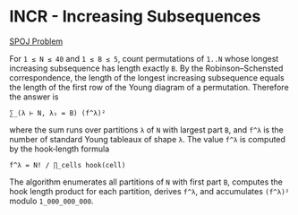 # INCR - Increasing Subsequences

[SPOJ Problem](https://www.spoj.com/problems/INCR/)

For `1 ≤ N ≤ 40` and `1 ≤ B ≤ 5`, count permutations of `1..N` whose
longest increasing subsequence has length exactly `B`.  By the
Robinson–Schensted correspondence, the length of the longest increasing
subsequence equals the length of the first row of the Young diagram of
a permutation.  Therefore the answer is

```
∑_(λ ⊢ N, λ₁ = B) (f^λ)²
```

where the sum runs over partitions `λ` of `N` with largest part `B`, and
`f^λ` is the number of standard Young tableaux of shape `λ`.  The value
`f^λ` is computed by the hook‑length formula

```
f^λ = N! / ∏_cells hook(cell)
```

The algorithm enumerates all partitions of `N` with first part `B`,
computes the hook length product for each partition, derives `f^λ`, and
accumulates `(f^λ)²` modulo `1_000_000_000`.
